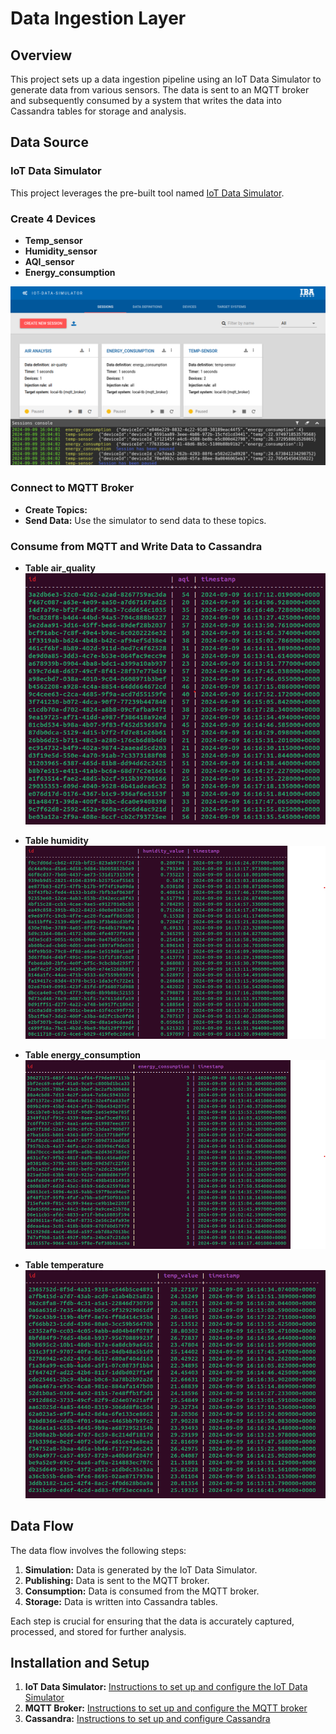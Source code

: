 # Data Ingestion Layer

## Overview

This project sets up a data ingestion pipeline using an IoT Data Simulator to generate data from various sensors. The data is sent to an MQTT broker and subsequently consumed by a system that writes the data into Cassandra tables for storage and analysis.

## Data Source

### IoT Data Simulator

This project leverages the pre-built tool named [IoT Data Simulator](https://github.com/IBA-Group-IT/IoT-data-simulator.git).

### Create 4 Devices

- **Temp_sensor**
- **Humidity_sensor**
- **AQI_sensor**
- **Energy_consumption**

![Devices](/Images/iot-data-simulator.png)

### Connect to MQTT Broker

- **Create Topics:**
- **Send Data:** Use the simulator to send data to these topics.

### Consume from MQTT and Write Data to Cassandra

- **Table air_quality**
  ![Data Pipeline](/Images/aqi.png)

- **Table humidity**
  ![Data Pipeline](/Images/humidity.png)

- **Table energy_consumption**
  ![Data Pipeline](/Images/energy.png)

- **Table temperature**
  ![Data Pipeline](/Images/temp.png)

## Data Flow

The data flow involves the following steps:

1. **Simulation:** Data is generated by the IoT Data Simulator.
2. **Publishing:** Data is sent to the MQTT broker.
3. **Consumption:** Data is consumed from the MQTT broker.
4. **Storage:** Data is written into Cassandra tables.

Each step is crucial for ensuring that the data is accurately captured, processed, and stored for further analysis.

## Installation and Setup

1. **IoT Data Simulator:** [Instructions to set up and configure the IoT Data Simulator](https://github.com/IBA-Group-IT/IoT-data-simulator.git)
2. **MQTT Broker:** [Instructions to set up and configure the MQTT broker](https://docs.vultr.com/install-mosquitto-mqtt-broker-on-ubuntu-20-04-server)
3. **Cassandra:** [Instructions to set up and configure Cassandra](https://cassandra.apache.org/doc/stable/cassandra/getting_started/installing.html)

